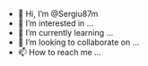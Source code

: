 - 👋 Hi, I’m @Sergiu87m
- 👀 I’m interested in ...
- 🌱 I’m currently learning ...
- 💞️ I’m looking to collaborate on ...
- 📫 How to reach me ...

<!---
Sergiu87m/Sergiu87m is a ✨ special ✨ repository because its `README.md` (this file) appears on your GitHub profile.
You can click the Preview link to take a look at your changes.
--->
